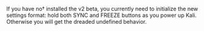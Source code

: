 If you have no† installed the v2 beta, you currently need to initialize the new settings format: hold both SYNC and FREEZE buttons as you power up Kali. Otherwise you will get the dreaded undefined behavior.

